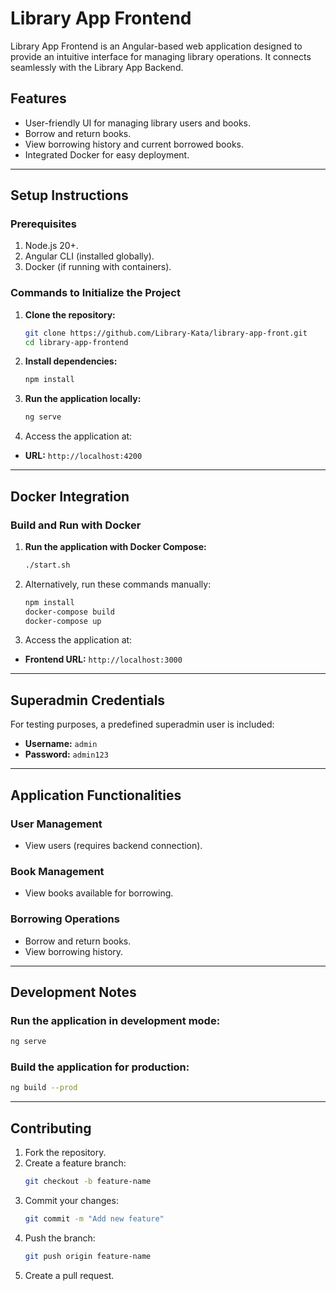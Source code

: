 
# Library App Frontend

Library App Frontend is an Angular-based web application designed to provide an intuitive interface for managing library operations. It connects seamlessly with the Library App Backend.

## **Features**
- User-friendly UI for managing library users and books.
- Borrow and return books.
- View borrowing history and current borrowed books.
- Integrated Docker for easy deployment.

---

## **Setup Instructions**

### **Prerequisites**
1. Node.js 20+.
2. Angular CLI (installed globally).
3. Docker (if running with containers).

### **Commands to Initialize the Project**

1. **Clone the repository:**
   ```bash
   git clone https://github.com/Library-Kata/library-app-front.git
   cd library-app-frontend
   ```

2. **Install dependencies:**
   ```bash
   npm install
   ```

3. **Run the application locally:**
   ```bash
   ng serve
   ```

4. Access the application at:
  - **URL:** `http://localhost:4200`

---

## **Docker Integration**

### **Build and Run with Docker**

1. **Run the application with Docker Compose:**
   ```bash
   ./start.sh
   ```

2. Alternatively, run these commands manually:
   ```bash
   npm install
   docker-compose build
   docker-compose up
   ```

3. Access the application at:
  - **Frontend URL:** `http://localhost:3000`

---

## **Superadmin Credentials**

For testing purposes, a predefined superadmin user is included:

- **Username:** `admin`
- **Password:** `admin123`

---

## **Application Functionalities**

### **User Management**
- View users (requires backend connection).

### **Book Management**
- View books available for borrowing.

### **Borrowing Operations**
- Borrow and return books.
- View borrowing history.

---

## **Development Notes**

### **Run the application in development mode:**
```bash
ng serve
```

### **Build the application for production:**
```bash
ng build --prod
```

---

## **Contributing**

1. Fork the repository.
2. Create a feature branch:
   ```bash
   git checkout -b feature-name
   ```
3. Commit your changes:
   ```bash
   git commit -m "Add new feature"
   ```
4. Push the branch:
   ```bash
   git push origin feature-name
   ```
5. Create a pull request.

